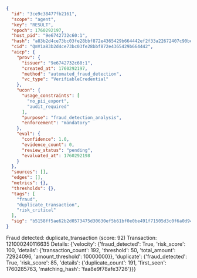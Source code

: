 ```json
{
  "id": "3ce9c38477fb2161",
  "scope": "agent",
  "key": "RESULT",
  "epoch": 1760292197,
  "host_pid": "9e6742732c60:1",
  "hash": "a83b2d4ce73bc03fe28bbf872e4365429b664442ef2f33a22672407c90beb1fe",
  "cid": "QmV1a83b2d4ce73bc03fe28bbf872e4365429b664442",
  "aicp": {
    "prov": {
      "issuer": "9e6742732c60:1",
      "created_at": 1760292197,
      "method": "automated_fraud_detection",
      "vc_type": "VerifiableCredential"
    },
    "ucon": {
      "usage_constraints": [
        "no_pii_export",
        "audit_required"
      ],
      "purpose": "fraud_detection_analysis",
      "enforcement": "mandatory"
    },
    "eval": {
      "confidence": 1.0,
      "evidence_count": 0,
      "review_status": "pending",
      "evaluated_at": 1760292198
    }
  },
  "sources": [],
  "edges": [],
  "metrics": {},
  "thresholds": {},
  "tags": [
    "fraud",
    "duplicate_transaction",
    "risk_critical"
  ],
  "sig": "b5158ff5ae62b2d0573475d30630ef5b61bf0e0be491f71505d3c0f6a0d94013"
}
```

Fraud detected: duplicate_transaction (score: 92)
Transaction: 121000240116635
Details: {'velocity': {'fraud_detected': True, 'risk_score': 100, 'details': {'transaction_count': 192, 'threshold': 50, 'total_amount': 72924096, 'amount_threshold': 10000000}}, 'duplicate': {'fraud_detected': True, 'risk_score': 85, 'details': {'duplicate_count': 191, 'first_seen': 1760285763, 'matching_hash': 'faa8e9f78afe3726'}}}